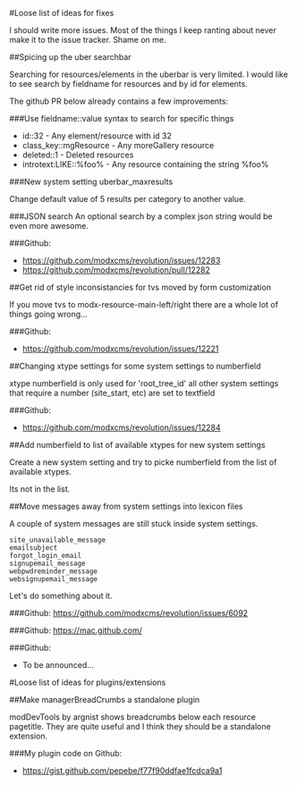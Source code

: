 #Loose list of ideas for fixes

I should write more issues. Most of the things I keep ranting about never make it to the issue tracker. Shame on me.

##Spicing up the uber searchbar

Searching for resources/elements in the uberbar is very limited. I would like to see search by fieldname for resources and by id for elements.

The github PR below already contains a few improvements:

###Use fieldname::value syntax to search for specific things

* id::32 - Any element/resource with id 32
* class_key::mgResource - Any moreGallery resource
* deleted::1 - Deleted resources
* introtext:LIKE::%foo% - Any resource containing the string %foo%

###New system setting uberbar_maxresults

Change default value of 5 results per category to another value.

###JSON search
An optional search by a complex json string would be even more awesome.

###Github:

* https://github.com/modxcms/revolution/issues/12283
* https://github.com/modxcms/revolution/pull/12282

##Get rid of style inconsistancies for tvs moved by form customization

If you move tvs to modx-resource-main-left/right there are a whole lot of things going wrong...

###Github:

* https://github.com/modxcms/revolution/issues/12221

##Changing xtype settings for some system settings to numberfield

xtype numberfield is only used for 'root_tree_id' all other system settings that require a number (site_start, etc) are set to textfield

###Github:

* https://github.com/modxcms/revolution/issues/12284

##Add numberfield to list of available xtypes for new system settings

Create a new system setting and try to picke numberfield from the list of available xtypes.

Its not in the list.

##Move messages away from system settings into lexicon files

A couple of system messages are still stuck inside system settings. 

```
site_unavailable_message
emailsubject
forgot_login_email
signupemail_message
webpwdreminder_message
websignupemail_message
````

Let's do something about it.

###Github:
https://github.com/modxcms/revolution/issues/6092

###Github:
https://mac.github.com/

###Github:

* To be announced...

#Loose list of ideas for plugins/extensions

##Make managerBreadCrumbs a standalone plugin

modDevTools by argnist shows breadcrumbs below each resource pagetitle.
They are quite useful and I think they should be a standalone extension.

###My plugin code on Github:

* https://gist.github.com/pepebe/f77f90ddfae1fcdca9a1



